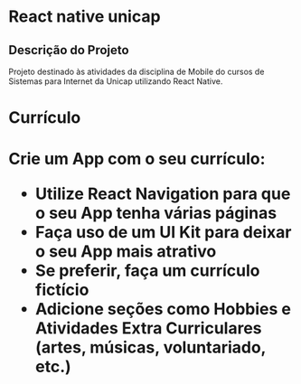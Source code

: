 <h1>React native unicap</h1>

## Descrição do Projeto
<p>Projeto destinado às atividades da disciplina de Mobile do cursos de Sistemas para Internet da Unicap utilizando React Native.</p>

<h1>Currículo<h1>

Crie um App com o seu currículo:
- Utilize React Navigation para que o seu App tenha várias páginas
- Faça uso de um UI Kit para deixar o seu App mais atrativo
- Se preferir, faça um currículo fictício
- Adicione seções como Hobbies e Atividades Extra Curriculares (artes, músicas, voluntariado, etc.)

